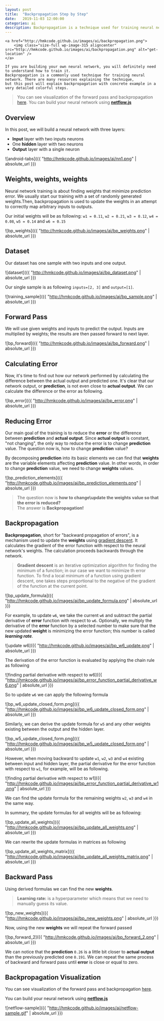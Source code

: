 ```yaml
---
layout: post
title:  "Backpropagation Step by Step"
date:   2019-11-03 12:00:00
categories: ai
description: Backpropagation is a technique used for training neural network. There are many resources explaining the technique, but this post will explain backpropagation with concrete example in a very detailed colorful steps. 
---
```



<p style="text-align: justify;">
	
	<a href="http://hmkcode.github.io/images/ai/backpropagation.png">
		<img class="size-full wp-image-315 aligncenter" src="http://hmkcode.github.io/images/ai/backpropagation.png" alt="get-location" />
	</a>
	
	If you are building your own neural network, you will definitely need to understand how to train it.
	Backpropagation is a commonly used technique for training neural network. There are many resources explaining the technique, 
	but this post will explain backpropagation with concrete example in a very detailed colorful steps.
</p>

> You can see visualization of the forward pass and backpropagation [here](https://hmkcode.com/netflow/). You can build your neural network using [**netflow.js**](https://github.com/hmkcode/netflow.js) 

## Overview

In this post, we will build a neural network with three layers:

- **Input** layer with two inputs neurons
- One **hidden** layer with two neurons 
- **Output** layer with a single neuron 

![android-tabs]({{ "http://hmkcode.github.io/images/ai/nn1.png" | absolute_url }})




## Weights, weights, weights

Neural network training is about finding weights that minimize prediction error. We usually start our training with a set of randomly generated weights.Then, backpropagation is used to update the weights in an attempt to correctly map arbitrary inputs to outputs.

Our initial weights will be as following:
`w1 = 0.11`, `w2 = 0.21`, `w3 = 0.12`, `w4 = 0.08`, `w5 = 0.14` and `w6 = 0.15`

![bp_weights]({{ "http://hmkcode.github.io/images/ai/bp_weights.png" | absolute_url }})

## Dataset

Our dataset has one sample with two inputs and one output. 

![dataset]({{ "http://hmkcode.github.io/images/ai/bp_dataset.png" | absolute_url }})

Our single sample is as following `inputs=[2, 3]` and `output=[1]`.

![training_sample]({{ "http://hmkcode.github.io/images/ai/bp_sample.png" | absolute_url }})

## Forward Pass

We will use given weights and inputs to predict the output. Inputs are multiplied by weights; the results are then passed forward to next layer. 

![bp_forward]({{ "http://hmkcode.github.io/images/ai/bp_forward.png" | absolute_url }})

## Calculating Error

Now, it's time to find out how our network performed by calculating the difference between the actual output and predicted one. It's clear that our network output, or **prediction**, is not even close to **actual output**. We can calculate the difference or the error as following.

![bp_error]({{ "http://hmkcode.github.io/images/ai/bp_error.png" | absolute_url }})

## Reducing Error

Our main goal of the training is to reduce the **error** or the difference between **prediction** and **actual output**. Since **actual output** is constant, "not changing", the only way to reduce the error is to change **prediction** value. The question now is, how to change **prediction** value?

By decomposing **prediction** into its basic elements we can find that **weights** are the variable elements affecting **prediction** value. In other words, in order to change **prediction** value, we need to change **weights** values. 

![bp_prediction_elements]({{ "http://hmkcode.github.io/images/ai/bp_prediction_elements.png" | absolute_url }})

> The question now is **how to change\update the weights value so that the error is reduced?**  
> The answer is **Backpropagation!**


## **Backpropagation**

**Backpropagation**,  short for "backward propagation of errors", is a mechanism used to update the **weights** using [gradient descent](https://en.wikipedia.org/wiki/Gradient_descent). It calculates the gradient of the error function with respect to the neural network's weights. The calculation proceeds backwards through the network.

> **Gradient descent** is an iterative optimization algorithm for finding the minimum of a function; in our case we want to minimize th error function. To find a local minimum of a function using gradient descent, one takes steps proportional to the negative of the gradient of the function at the current point. 

![bp_update_formula]({{ "http://hmkcode.github.io/images/ai/bp_update_formula.png" | absolute_url }})


For example, to update `w6`, we take the current `w6` and subtract the partial derivative of **error** function with respect to `w6`. Optionally, we multiply the derivative of the **error** function by a selected number to make sure that the new updated **weight** is minimizing the error function; this number is called ***learning rate***. 


![update w6]({{ "http://hmkcode.github.io/images/ai/bp_w6_update.png" | absolute_url }})

The derivation of the error function is evaluated by applying the chain rule as following

![finding partial derivative with respect to w6]({{ "http://hmkcode.github.io/images/ai/bp_error_function_partial_derivative_w6.png" | absolute_url }})

So to update `w6` we can apply the following formula

![bp_w6_update_closed_form.png]({{ "http://hmkcode.github.io/images/ai/bp_w6_update_closed_form.png" | absolute_url }})

Similarly, we can derive the update formula for `w5` and any other weights existing between the output and the hidden layer.

![bp_w5_update_closed_form.png]({{ "http://hmkcode.github.io/images/ai/bp_w5_update_closed_form.png" | absolute_url }})


However, when moving backward to update `w1`, `w2`, `w3` and `w4` existing between input and hidden layer, the partial derivative for the error function with respect to `w1`, for example, will be as following.

![finding partial derivative with respect to w1]({{ "http://hmkcode.github.io/images/ai/bp_error_function_partial_derivative_w1.png" | absolute_url }})

We can find the update formula for the remaining weights `w2`, `w3` and `w4` in the same way. 

In summary, the update formulas for all weights will be as following:

![bp_update_all_weights]({{ "http://hmkcode.github.io/images/ai/bp_update_all_weights.png" | absolute_url }})

We can rewrite the update formulas in matrices as following

![bp_update_all_weights_matrix]({{ "http://hmkcode.github.io/images/ai/bp_update_all_weights_matrix.png" | absolute_url }})

## Backward Pass

Using derived formulas we can find the new **weights**. 

> **Learning rate:** is a hyperparameter which means that we need to manually guess its value.

![bp_new_weights]({{ "http://hmkcode.github.io/images/ai/bp_new_weights.png" | absolute_url }})

Now, using the new **weights** we will repeat the forward passed

![bp_forward_2]({{ "http://hmkcode.github.io/images/ai/bp_forward_2.png" | absolute_url }})

We can notice that the **prediction** `0.26` is a little bit closer to **actual output** than the previously predicted one `0.191`. We can repeat the same process of backward and forward pass until **error** is close or equal to zero.

## Backpropagation Visualization

You can see visualization of the forward pass and backpropagation [here](https://hmkcode.com/netflow/).

You can build your neural network using [**netflow.js**](https://github.com/hmkcode/netflow.js) 


![netflow-sample]({{ "http://hmkcode.github.io/images/ai/netflow-sample.gif" | absolute_url }})




